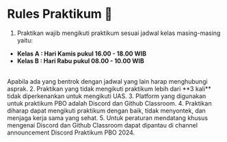 # Rules Praktikum 📃

1. Praktikan wajib mengikuti praktikum sesuai jadwal kelas masing-masing yaitu:
  - **Kelas A : Hari Kamis pukul 16.00 - 18.00 WIB**
  - **Kelas B : Hari Rabu pukul 08.00 - 10.00 WIB**
  <br>
  Apabila ada yang bentrok dengan jadwal yang lain harap menghubungi asprak.
2. Praktikan yang tidak mengikuti praktikum lebih dari **3 kali** tidak diperkenankan untuk mengikuti UAS.
3. Platform yang digunakan untuk praktikum PBO adalah Discord dan Github Classroom.
4. Praktikan diharap dapat mengikuti praktikum dengan baik, tidak menyontek, dan menjaga kerja sama yang sehat.
5. Untuk peraturan mendatang khusus mengenai Discord dan Github Classroom dapat dipantau di channel announcement Discord Praktikum PBO 2024.